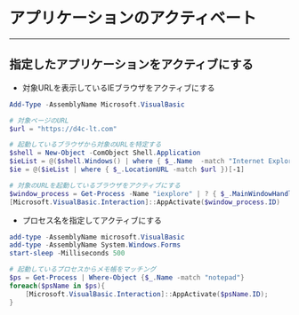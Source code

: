 # アプリケーションのアクティベート  

***

## 指定したアプリケーションをアクティブにする  

* 対象URLを表示しているIEブラウザをアクティブにする

```PowerShell
Add-Type -AssemblyName Microsoft.VisualBasic

# 対象ページのURL
$url = "https://d4c-lt.com"

# 起動しているブラウザから対象のURLを特定する
$shell = New-Object -ComObject Shell.Application
$ieList = @($shell.Windows() | where { $_.Name  -match "Internet Explorer" })
$ie = @($ieList | where { $_.LocationURL -match $url })[-1]

# 対象のURLを起動しているブラウザをアクティブにする
$window_process = Get-Process -Name "iexplore" | ? { $_.MainWindowHandle -eq $ie.HWND }
[Microsoft.VisualBasic.Interaction]::AppActivate($window_process.ID)
```

* プロセス名を指定してアクティブにする

```PowerShell
add-type -AssemblyName microsoft.VisualBasic
add-type -AssemblyName System.Windows.Forms
start-sleep -Milliseconds 500

# 起動しているプロセスからメモ帳をマッチング
$ps = Get-Process | Where-Object {$_.Name -match "notepad"}
foreach($psName in $ps){
    [Microsoft.VisualBasic.Interaction]::AppActivate($psName.ID);
}
```
